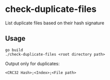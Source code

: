 # check-duplicate-files
List duplicate files based on their hash signature

## Usage
```
go build
./check-duplicate-files <root directory path>
```

Output only for duplicates:<br/>
```
<CRC32 Hash>;<Index>;<File path>
```
